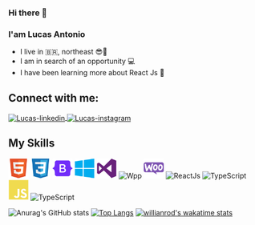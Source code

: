 ### Hi there 👋
### I'am Lucas Antonio
- I live in :brazil:, northeast :sunglasses::sunrise:
- I am in search of an opportunity :computer:
- I have been learning more about React Js :sparkling_heart:
## Connect with me:
<a href="https://www.linkedin.com/in/lucas-antonio-paiva/" target="_blank">
<img align="center" alt="Lucas-linkedin" height="30" width="40" src="https://www.flaticon.com/svg/vstatic/svg/1384/1384874.svg?token=exp=1616626629~hmac=4b4ced5dd140af17f29bb68c4166b480" style="max-width:100%;">
</a>
<a href="https://www.instagram.com/lcspaiva87/" target="_blank">
<img align="center" alt="Lucas-instagram" height="30" width="40" src="https://www.flaticon.com/svg/vstatic/svg/2111/2111463.svg?token=exp=1616626488~hmac=0c148f7289753ee6f129ddd09a09024e" style="max-width:100%;">
</a>

## My Skills
<img src="https://raw.githubusercontent.com/devicons/devicon/master/icons/html5/html5-original.svg" alt="HTML" width="40" height="40" style="max-width:100%;"></img>
<img src="https://raw.githubusercontent.com/devicons/devicon/master/icons/css3/css3-original.svg" alt="CSS" width="40" height="40" style="max-width:100%;"></img>
<img src="https://raw.githubusercontent.com/devicons/devicon/master/icons/bootstrap/bootstrap-plain.svg" alt="bootstrap" width="40" height="40" style="max-width:100%;"></img>
<img src="https://raw.githubusercontent.com/devicons/devicon/master/icons/windows8/windows8-original.svg" alt="Windows" width="40" height="40" style="max-width:100%;"></img>
<img src="https://raw.githubusercontent.com/devicons/devicon/master/icons/visualstudio/visualstudio-plain.svg" alt="VisualStudio" width="40" height="40" style="max-width:100%;"></img>
<img src="https://www.flaticon.com/svg/vstatic/svg/174/174881.svg?token=exp=1616627229~hmac=469293bf50cd898561b4ed8a7cd2e2b6" alt="Wpp" width="40" height="40" style="max-width:100%;"></img>
<img src="https://raw.githubusercontent.com/devicons/devicon/master/icons/woocommerce/woocommerce-original.svg" alt="Wpp" width="40" height="40" style="max-width:100%;"></img>
<img src="https://www.flaticon.com/svg/vstatic/svg/3334/3334886.svg?token=exp=1616627373~hmac=64228cc15c13f33af9ba528b6a6584eb" alt="ReactJs" width="40" height="40" style="max-width:100%;"></img>
<img src="https://www.flaticon.com/svg/vstatic/svg/919/919832.svg?token=exp=1616627418~hmac=8082bc5f1c91819425dc60585ed87cea" alt="TypeScript" width="40" height="40" style="max-width:100%;"></img>
<img src="https://raw.githubusercontent.com/devicons/devicon/master/icons/javascript/javascript-plain.svg" alt="TypeScript" width="40" height="40" style="max-width:100%;"></img>
<img src="https://www.flaticon.com/premium-icon/icons/svg/2504/2504911.svg" alt="TypeScript" width="40" height="40" style="max-width:100%;"></img>

![Anurag's GitHub stats](https://github-readme-stats.vercel.app/api?username=lcspaiva87&show_icons=true&bg_color=DEG,COLOR1,COLOR2,COLOR5)
[![Top Langs](https://github-readme-stats.vercel.app/api/top-langs/?username=lcspaiva87&layout=compact)](https://github.com/lcspaiva87/github-readme-stats)
[![willianrod's wakatime stats](https://github-readme-stats.vercel.app/api/wakatime?username=lcspaiva87)](https://github.com/anuraghazra/github-readme-stats)

